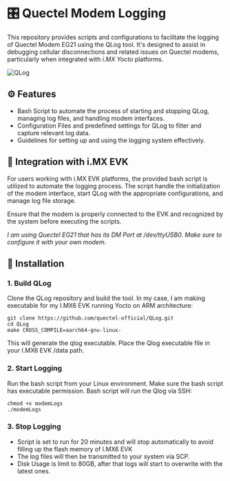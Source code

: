 # 🎛️ **Quectel Modem Logging**
This repository provides scripts and configurations to facilitate the logging of Quectel Modem EG21 using the QLog tool. It's designed to assist in debugging cellular disconnections and related issues on Quectel modems, particularly when integrated with *i.MX Yocto* platforms.

![QLog](https://github.com/user-attachments/assets/a34bb16e-1f6a-4461-aa14-8a340638422e)

## ⚙️ **Features**
- Bash Script to automate the process of starting and stopping QLog, managing log files, and handling modem interfaces.
- Configuration Files and predefined settings for QLog to filter and capture relevant log data.
- Guidelines for setting up and using the logging system effectively.

## 📢 **Integration with i.MX EVK**
For users working with i.MX EVK platforms, the provided bash script is utilized to automate the logging process. The script handle the initialization of the modem interface, start QLog with the appropriate configurations, and manage log file storage.

Ensure that the modem is properly connected to the EVK and recognized by the system before executing the scripts. 

*I am using Quectel EG21 that has its DM Port at /dev/ttyUSB0. Make sure to configure it with your own modem.*
  
## 🚀 **Installation**
### 1. Build QLog
Clone the QLog repository and build the tool. In my case, I am making executable for my I.MX6 EVK running Yocto on ARM architecture:
```
git clone https://github.com/quectel-official/QLog.git
cd QLog
make CROSS_COMPILE=aarch64-gnu-linux-
```
This will generate the qlog executable. Place the Qlog executable file in your I.MX6 EVK /data path.

### 2. Start Logging
Run the bash script from your Linux environment. Make sure the bash script has executable permission. Bash script will run the Qlog via SSH:
```
chmod +x modemLogs
./modemLogs
```
### 3. Stop Logging
- Script is set to run for 20 minutes and will stop automatically to avoid filling up the flash memory of I.MX6 EVK
- The log files will then be transmitted to your system via SCP.
- Disk Usage is limit to 80GB, after that logs will start to overwrite with the latest ones.

